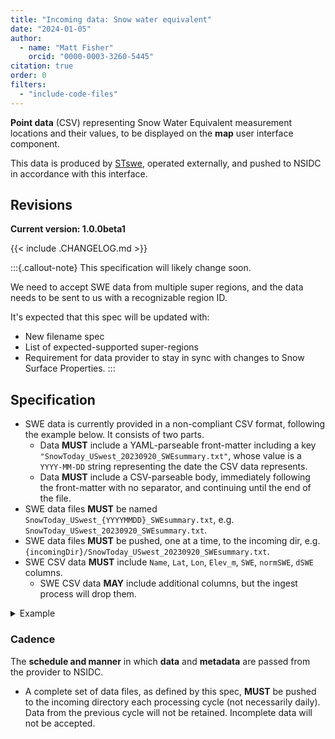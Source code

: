 ```yaml
---
title: "Incoming data: Snow water equivalent"
date: "2024-01-05"
author:
  - name: "Matt Fisher"
    orcid: "0000-0003-3260-5445"
citation: true
order: 0
filters:
  - "include-code-files"
---
```


**Point data** (CSV) representing Snow Water Equivalent measurement locations and their
values, to be displayed on the **map** user interface component.

This data is produced by [STswe](https://github.com/truewind/STswe), operated
externally, and pushed to NSIDC in accordance with this interface.


## Revisions

**Current version: 1.0.0beta1**

{{< include .CHANGELOG.md >}}

:::{.callout-note}
This specification will likely change soon.

We need to accept SWE data from multiple super regions, and the data needs to be sent to
us with a recognizable region ID.

It's expected that this spec will be updated with:

* New filename spec
* List of expected-supported super-regions
* Requirement for data provider to stay in sync with changes to Snow Surface Properties.
:::


## Specification

* SWE data is currently provided in a non-compliant CSV format, following the example
  below. It consists of two parts.
    * Data **MUST** include a YAML-parseable front-matter including a key
      `"SnowToday_USwest_20230920_SWEsummary.txt"`, whose value is a `YYYY-MM-DD` string
      representing the date the CSV data represents.
    * Data **MUST** include a CSV-parseable body, immediately following the front-matter
      with no separator, and continuing until the end of the file.
* SWE data files **MUST** be named `SnowToday_USwest_{YYYYMMDD}_SWEsummary.txt`, e.g.
  `SnowToday_USwest_20230920_SWEsummary.txt`.
* SWE data files **MUST** be pushed, one at a time, to the incoming dir, e.g.
  `{incomingDir}/SnowToday_USwest_20230920_SWEsummary.txt`.
* SWE CSV data **MUST** include `Name`, `Lat`, `Lon`, `Elev_m`, `SWE`, `normSWE`,
  `dSWE` columns.
    * SWE CSV data **MAY** include additional columns, but the ingest process will drop
      them.

<details>
<summary>Example</summary>
```{.yaml filename="SnowToday_USwest_20230920_SWEsummary.txt (example)" include="example_data/SnowToday_USwest_20230920_SWEsummary.txt"}
```
</details>


### Cadence

The **schedule and manner** in which **data** and **metadata** are passed from the
provider to NSIDC.

- A complete set of data files, as defined by this spec, **MUST** be pushed to the
  incoming directory each processing cycle (not necessarily daily). Data from the
  previous cycle will not be retained. Incomplete data will not be accepted.
